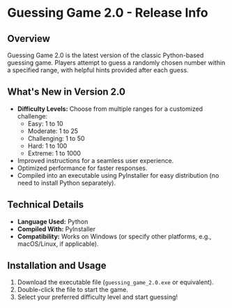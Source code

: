 # Guessing Game 2.0 - Release Info

## Overview
Guessing Game 2.0 is the latest version of the classic Python-based guessing game. Players attempt to guess a randomly chosen number within a specified range, with helpful hints provided after each guess.

## What's New in Version 2.0
- **Difficulty Levels:** Choose from multiple ranges for a customized challenge:
  - Easy: 1 to 10
  - Moderate: 1 to 25
  - Challenging: 1 to 50
  - Hard: 1 to 100
  - Extreme: 1 to 1000
- Improved instructions for a seamless user experience.
- Optimized performance for faster responses.
- Compiled into an executable using PyInstaller for easy distribution (no need to install Python separately).

## Technical Details
- **Language Used:** Python
- **Compiled With:** PyInstaller
- **Compatibility:** Works on Windows (or specify other platforms, e.g., macOS/Linux, if applicable).

## Installation and Usage
1. Download the executable file (`guessing_game_2.0.exe` or equivalent).
2. Double-click the file to start the game.
3. Select your preferred difficulty level and start guessing!
